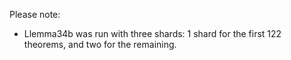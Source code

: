 Please note:
- Llemma34b was run with three shards: 1 shard for the first 122 theorems, and two for the remaining.

